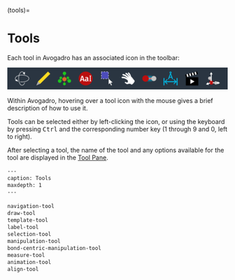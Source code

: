(tools)=

# Tools

Each tool in Avogadro has an associated icon in the toolbar:

![The appearance of the toolbar in dark mode.](../../_static/toolbar_dark.svg)

Within Avogadro, hovering over a tool icon with the mouse gives a brief description of how to use it.

Tools can be selected either by left-clicking the icon, or using the keyboard by pressing <kbd>Ctrl</kbd> and the corresponding number key (1 through 9 and 0, left to right).

After selecting a tool, the name of the tool and any options available for the tool are displayed in the [Tool Pane](panes-tool-pane).

```{toctree}
---
caption: Tools
maxdepth: 1
---

navigation-tool
draw-tool
template-tool
label-tool
selection-tool
manipulation-tool
bond-centric-manipulation-tool
measure-tool
animation-tool
align-tool
```
